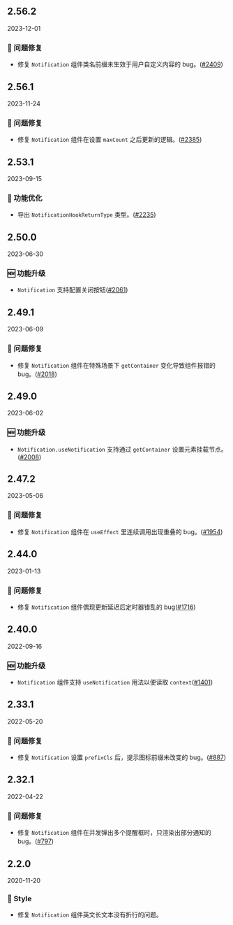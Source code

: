 ## 2.56.2

2023-12-01

### 🐛 问题修复

- 修复 `Notification` 组件类名前缀未生效于用户自定义内容的 bug。([#2409](https://github.com/arco-design/arco-design/pull/2409))

## 2.56.1

2023-11-24

### 🐛 问题修复

- 修复 `Notification` 组件在设置 `maxCount` 之后更新的逻辑。([#2385](https://github.com/arco-design/arco-design/pull/2385))

## 2.53.1

2023-09-15

### 💎 功能优化

- 导出 `NotificationHookReturnType` 类型。([#2235](https://github.com/arco-design/arco-design/pull/2235))

## 2.50.0

2023-06-30

### 🆕 功能升级

- `Notification` 支持配置关闭按钮([#2061](https://github.com/arco-design/arco-design/pull/2061))

## 2.49.1

2023-06-09

### 🐛 问题修复

- 修复 `Notification` 组件在特殊场景下 `getContainer` 变化导致组件报错的bug。([#2018](https://github.com/arco-design/arco-design/pull/2018))

## 2.49.0

2023-06-02

### 🆕 功能升级

- `Notification.useNotification` 支持通过 `getContainer` 设置元素挂载节点。([#2008](https://github.com/arco-design/arco-design/pull/2008))

## 2.47.2

2023-05-06

### 🐛 问题修复

- 修复 `Notification` 组件在 `useEffect` 里连续调用出现重叠的 bug。([#1954](https://github.com/arco-design/arco-design/pull/1954))

## 2.44.0

2023-01-13

### 🐛 问题修复

- 修复 `Notification` 组件偶现更新延迟后定时器错乱的 bug([#1716](https://github.com/arco-design/arco-design/pull/1716))

## 2.40.0

2022-09-16

### 🆕 功能升级

- `Notification` 组件支持 `useNotification` 用法以便读取 `context`([#1401](https://github.com/arco-design/arco-design/pull/1401))

## 2.33.1

2022-05-20

### 🐛 问题修复

- 修复 `Notification` 设置 `prefixCls` 后，提示图标前缀未改变的 bug。([#887](https://github.com/arco-design/arco-design/pull/887))

## 2.32.1

2022-04-22

### 🐛 问题修复

- 修复 `Notification` 组件在并发弹出多个提醒框时，只渲染出部分通知的 bug。([#797](https://github.com/arco-design/arco-design/pull/797))

## 2.2.0

2020-11-20

### 💅 Style

- 修复 `Notification` 组件英文长文本没有折行的问题。

